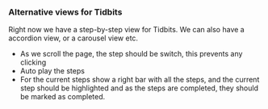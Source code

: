 ### Alternative views for Tidbits
Right now we have a step-by-step view for Tidbits. We can also have a accordion view, or a carousel view etc.
- As we scroll the page, the step should be switch, this prevents any clicking
- Auto play the steps
- For the current steps show a right bar with all the steps, and the current step should be highlighted and
  as the steps are completed, they should be marked as completed.
